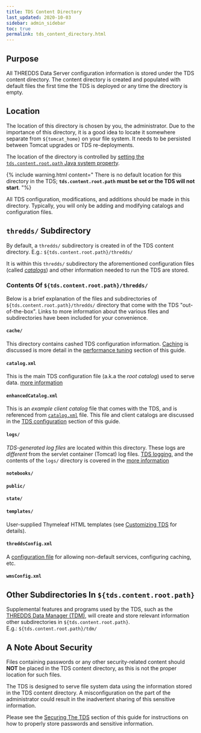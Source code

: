 ```yaml
---
title: TDS Content Directory
last_updated: 2020-10-03
sidebar: admin_sidebar
toc: true
permalink: tds_content_directory.html
---
```


## Purpose

All THREDDS Data Server configuration information is stored under the TDS content directory.
The content directory is created and populated with default files the first time the TDS is deployed or any time the directory is empty.

## Location

The location of this directory is chosen by you, the administrator. 
Due to the importance of this directory, it is a good idea to locate it somewhere separate from `${tomcat_home}` on your file system.
It needs to be persisted between Tomcat upgrades or TDS re-deployments.

The location of the directory is controlled by [setting the `tds.content.root.path` Java system property](jvm_settings.html#tds-content-directory).

{% include warning.html content="
There is no default location for this directory in the TDS; **`tds.content.root.path` must be set or the TDS will not start**. 
"%}

All TDS configuration, modifications, and additions should be made in this directory.
Typically, you will only be adding and modifying catalogs and configuration files.

## `thredds/` Subdirectory

By default, a `thredds/` subdirectory is created in of the TDS content directory.
E.g.: `${tds.content.root.path}/thredds/`

It is within this `thredds/` subdirectory the aforementioned configuration files (called [_catalogs_](basic_catalog.html)) and other information needed to run the TDS are stored.  

### Contents Of `${tds.content.root.path}/thredds/`

Below is a brief explanation of the files and subdirectories of `${tds.content.root.path}/thredds/` directory that come with the TDS "out-of-the-box". 
Links to more information about the various files and subdirectories have been included for your convenience.

#### `cache/`
This directory contains cashed TDS configuration information. 
[Caching](caching.html) is discussed is more detail in the [performance tuning](caching.html) section of this guide.

#### `catalog.xml`
This is the main TDS configuration file (a.k.a the _root catalog_) used to serve data.
[more information](basic_catalog.html)

#### `enhancedCatalog.xml`
This is an _example client catalog_ file that comes with the TDS, and is referenced from [`catalog.xml`](basic_catalog.html) file.
This file and client catalogs are discussed in the [TDS configuration](basic_catalog.html) section of this guide.

#### `logs/`
_TDS-generated log files_ are located within this directory.
These logs are _different_ from the servlet container (Tomcat) log files.
[TDS logging](tds_logging.html), and the contents of the `logs/` directory is covered in the [more information](tds_logging.html)

#### `notebooks/`

#### `public/`

#### `state/`

#### `templates/`
User-supplied Thymeleaf HTML templates (see [Customizing TDS](customizing_tds_look_and_feel.html#thymeleaf-templates) for details).

#### `threddsConfig.xml` 
A [configuration file](tds_config_ref.html) for allowing non-default services, configuring caching, etc.

#### `wmsConfig.xml`


## Other Subdirectories In `${tds.content.root.path}`

Supplemental features and programs used by the TDS, such as the [THREDDS Data Manager (TDM)](tdm_ref.html), will create and store relevant  information other subdirectories in `${tds.content.root.path}`.  
E.g.: `${tds.content.root.path}/tdm/`

     
## A Note About Security

Files containing passwords or any other security-related content should **NOT** be placed in the TDS content directory, as this is not the proper location for such files.  

The TDS is designed to serve file system data using the information stored in the TDS content directory.
A misconfiguration on the part of the administrator could result in the inadvertent sharing of this sensitive information.

Please see the [Securing The TDS](restict_access_to_tds.html) section of this guide for instructions on how to properly store passwords and sensitive information.

